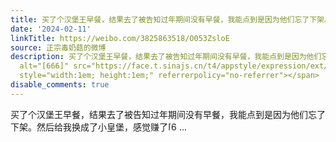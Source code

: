 ```yaml
---
title: 买了个汉堡王早餐，结果去了被告知过年期间没有早餐，我能点到是因为他们忘了下架。然后给我换成了小皇堡，感觉赚了[666]
date: '2024-02-11'
linkTitle: https://weibo.com/3825863518/O053ZsloE
source: 正宗毒奶菇的微博
description: 买了个汉堡王早餐，结果去了被告知过年期间没有早餐，我能点到是因为他们忘了下架。然后给我换成了小皇堡，感觉赚了<span class="url-icon"><img
  alt="[666]" src="https://face.t.sinajs.cn/t4/appstyle/expression/ext/normal/6c/2022_666_org.png"
  style="width:1em; height:1em;" referrerpolicy="no-referrer"></span>  ...
disable_comments: true
---
```

买了个汉堡王早餐，结果去了被告知过年期间没有早餐，我能点到是因为他们忘了下架。然后给我换成了小皇堡，感觉赚了<span class="url-icon"><img alt="[666]" src="https://face.t.sinajs.cn/t4/appstyle/expression/ext/normal/6c/2022_666_org.png" style="width:1em; height:1em;" referrerpolicy="no-referrer"></span>  ...